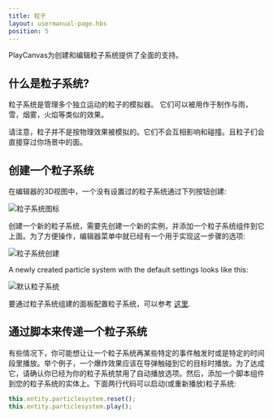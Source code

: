 ```yaml
---
title: 粒子
layout: usermanual-page.hbs
position: 5
---
```


PlayCanvas为创建和编辑粒子系统提供了全面的支持。

## 什么是粒子系统?

粒子系统是管理多个独立运动的粒子的模拟器。 它们可以被用作于制作与雨，雪，烟雾，火焰等类似的效果。

请注意，粒子并不是按物理效果被模拟的。它们不会互相影响和碰撞。且粒子们会直接穿过你场景中的面。

## 创建一个粒子系统

在编辑器的3D视图中，一个没有设置过的粒子系统通过下列按钮创建:

![粒子系统图标][1]

创建一个新的粒子系统，需要先创建一个新的实例，并添加一个粒子系统组件到它上面。为了方便操作，编辑器菜单中就已经有一个用于实现这一步骤的选项:

![粒子系统创建][2]

A newly created particle system with the default settings looks like this:

![默认粒子系统][3]

要通过粒子系统组建的面板配置粒子系统，可以参考 [这里][4].

## 通过脚本来传递一个粒子系统

有些情况下，你可能想让让一个粒子系统再某些特定的事件触发时或是特定的时间段里播放。举个例子，一个爆炸效果应该在导弹触碰到它的目标时播放。为了达成它，请确认你已经为你的粒子系统禁用了自动播放选项。然后，添加一个脚本组件到您的粒子系统的实体上。下面两行代码可以启动(或重新播放)粒子系统:

```javascript
this.entity.particlesystem.reset();
this.entity.particlesystem.play();
```

[1]: /images/user-manual/graphics/particles/particle_system_icon.png
[2]: /images/user-manual/graphics/particles/particle_system_create.png
[3]: /images/user-manual/graphics/particles/particle_system_default.gif
[4]: /user-manual/packs/components/particlesystem

